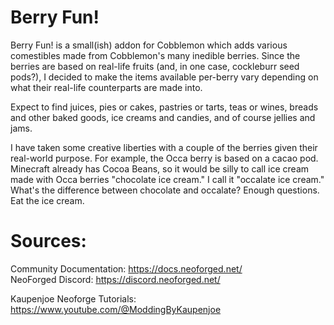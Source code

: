 
Berry Fun!
==========
Berry Fun! is a small(ish) addon for Cobblemon which adds various comestibles made from Cobblemon's many inedible berries. Since the berries are based on real-life fruits (and, in one case, cockleburr seed pods?), I decided to make the items available per-berry vary depending on what their real-life counterparts are made into.

Expect to find juices, pies or cakes, pastries or tarts, teas or wines, breads and other baked goods, ice creams and candies, and of course jellies and jams.

I have taken some creative liberties with a couple of the berries given their real-world purpose. For example, the Occa berry is based on a cacao pod.
Minecraft already has Cocoa Beans, so it would be silly to call ice cream made with Occa berries "chocolate ice cream." I call it "occalate ice cream."
What's the difference between chocolate and occalate? Enough questions. Eat the ice cream.

Sources:
==========
Community Documentation: https://docs.neoforged.net/  
NeoForged Discord: https://discord.neoforged.net/

Kaupenjoe Neoforge Tutorials: https://www.youtube.com/@ModdingByKaupenjoe